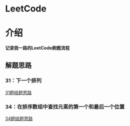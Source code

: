 # LeetCode

# 介绍

**记录我一路的LeetCode刷题流程**

## 解题思路

### 31：下一个排列

[31题结题思路](src\main\resources\solution\31.下一个排列.md)

### 34：在排序数组中查找元素的第一个和最后一个位置

[34题结题思路](src/main/resources/solution/34.在排序数组中查找元素的第一个和最后一个位置.md)